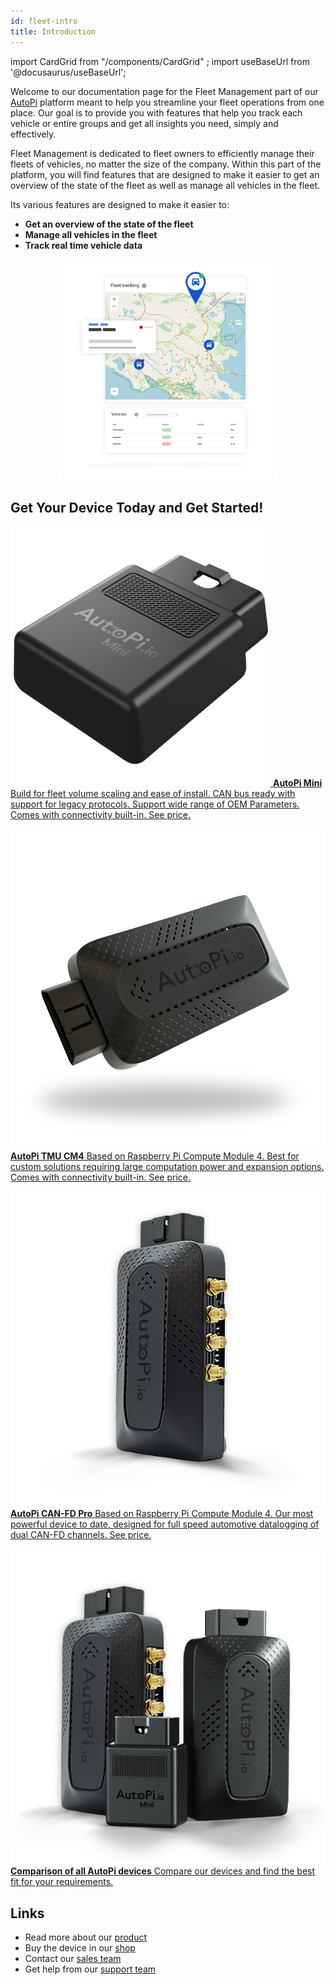 ```yaml
---
id: fleet-intro
title: Introduction
---
```

import CardGrid from "/components/CardGrid" ; import useBaseUrl from '@docusaurus/useBaseUrl';

Welcome to our documentation page for the Fleet Management part of our [AutoPi](https://www.autopi.io) 
platform meant to help you streamline your fleet operations from one place. Our 
goal is to provide you with features that help you track each vehicle or entire 
groups and get all insights you need, simply and effectively.  

Fleet Management is dedicated to fleet owners to efficiently manage their fleets 
of vehicles, no matter the size of the company. Within this part of the platform,
you will find features that are designed to make it easier to get an overview of 
the state of the fleet as well as manage all vehicles in the fleet. 

Its various features are designed to make it easier to:
- **Get an overview of the state of the fleet**
- **Manage all vehicles in the fleet**
- **Track real time vehicle data** 

<p align="center">
    <img src="/img/cloud/fleet_management/introduction/AutoPI_CTA_23-24_GeoMap_01_Flat.png" alt="Fleet intro graphics" width="70%" />
</p>


## Get Your Device Today and Get Started!

<CardGrid home>

[![](/img/hardware/autopi_mini/AutoPi_Mini_5_Top_right.png) **AutoPi Mini** Build for fleet volume scaling and ease of install. CAN bus ready with support for legacy protocols. Support wide range of OEM Parameters. Comes with connectivity built-in. See price.](https://shop.autopi.io/products/autopi-mini)

[![](/img/hardware/autopi_tmu_cm4/TMU_Floating_Topside_V1_scaled.png) **AutoPi TMU CM4** Based on Raspberry Pi Compute Module 4. Best for custom solutions requiring large computation power and expansion options. Comes with connectivity built-in. See price.](https://shop.autopi.io/products/autopi-telematics-unit-cm4-4g-lte-edition)

[![](/img/hardware/autopi_canfd_pro/canfd_pro_trans.png) **AutoPi CAN-FD Pro** Based on Raspberry Pi Compute Module 4. Our most powerful device to date, designed for full speed automotive datalogging of dual CAN-FD channels. See price.](https://shop.autopi.io/products/autopi-can-fd-pro)

[![](/img/shared/autopi_devices_trans.png) **Comparison of all AutoPi devices** Compare our devices and find the best fit for your requirements.](https://www.autopi.io/hardware/compare/)

</CardGrid>


## Links
  - Read more about our [product](https://autopi.io)
  - Buy the device in our [shop](https://shop.autopi.io)
  - Contact our [sales team ](https://www.autopi.io/contact/)
  - Get help from our [support team ](https://www.autopi.io/support/)
